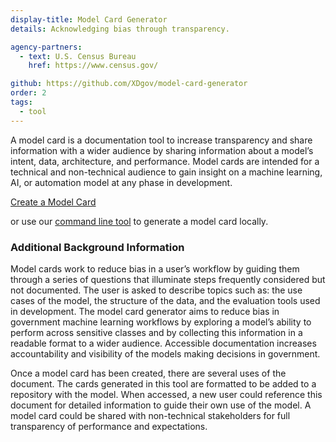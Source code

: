 ```yaml
---
display-title: Model Card Generator
details: Acknowledging bias through transparency.

agency-partners:
  - text: U.S. Census Bureau
    href: https://www.census.gov/

github: https://github.com/XDgov/model-card-generator
order: 2
tags:
  - tool
---
```

<p>
  A model card is a documentation tool to increase transparency and share information with a wider audience by sharing information about a model’s intent, data, architecture, and performance. Model cards are intended for a technical and non-technical audience to gain insight on a machine learning, AI, or automation model at any phase in development.
</p>
<a class="usa-button" href="{{ site.baseurl }}/resources/model-card-generator/tool">
  Create a Model Card
</a>
<p class="font-sans-2xs">
  or use our <a href="{{ page.github }}">command line tool</a> to generate a model card locally.
</p>
<h3>Additional Background Information</h3>

<p>
  Model cards work to reduce bias in a user’s workflow by guiding them through a series of questions that illuminate steps frequently considered but not documented. The user is asked to describe topics such as: the use cases of the model, the structure of the data, and the evaluation tools used in development. The model card generator aims to reduce bias in government machine learning workflows by exploring a model’s ability to perform across sensitive classes and by collecting this information in a readable format to a wider audience. Accessible documentation increases accountability and visibility of the models making decisions in government.
</p>
<p>
  Once a model card has been created, there are several uses of the document. The cards generated in this tool are formatted to be added to a repository with the model. When accessed, a new user could reference this document for detailed information to guide their own use of the model. A model card could be shared with non-technical stakeholders for full transparency of performance and expectations.
</p>
